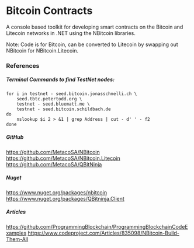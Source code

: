 ﻿# Bitcoin Contracts

A console based toolkit for developing smart contracts on the Bitcoin and Litecoin networks in .NET using the NBitcoin libraries.

Note: Code is for Bitcoin, can be converted to Litecoin by swapping out NBitcoin for NBitcoin.Litecoin.

### References

##### Terminal Commands to find TestNet nodes:
```
for i in testnet - seed.bitcoin.jonasschnelli.ch \
	seed.tbtc.petertodd.org \
	testnet - seed.bluematt.me \
	testnet - seed.bitcoin.schildbach.de
do
	nslookup $i 2 > &1 | grep Address | cut - d' ' - f2
done
```

##### GitHub
https://github.com/MetacoSA/NBitcoin
https://github.com/MetacoSA/NBitcoin.Litecoin
https://github.com/MetacoSA/QBitNinja

##### Nuget
https://www.nuget.org/packages/nbitcoin
https://www.nuget.org/packages/QBitninja.Client

##### Articles
https://github.com/ProgrammingBlockchain/ProgrammingBlockchainCodeExamples
https://www.codeproject.com/Articles/835098/NBitcoin-Build-Them-All